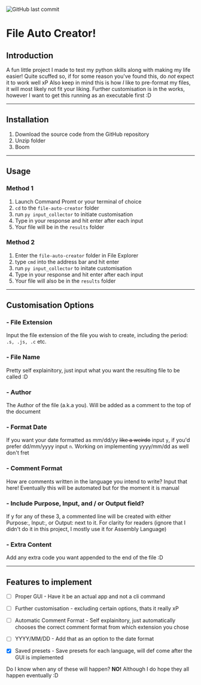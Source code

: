 ![GitHub last commit](https://img.shields.io/github/last-commit/stripeysweatercat/file-auto-create)
# **File Auto Creator!**

## Introduction
A fun little project I made to test my python skills along with making my life easier! Quite scuffed so, if for some reason you've found this, do *not* expect it to work well xP Also keep in mind this is how *I* like to pre-format my files, it will most likely not fit your liking. Further customisation is in the works, however I want to get this running as an executable first :D

---
## Installation
1. Download the source code from the GitHub repository
2. Unzip folder
3. Boom

---
## Usage
### **Method 1**
1. Launch Command Promt or your terminal of choice
2. `cd` to the `file-auto-creator` folder
3. run `py input_collector` to initiate customisation
4. Type in your response and hit enter after each input
5. Your file will be in the `results` folder

### **Method 2**
1. Enter the `file-auto-creator` folder in File Explorer
2. type `cmd` into the address bar and hit enter
3. run `py input_collector` to initate customisation
4. Type in your response and hit enter after each input
5. Your file will also be in the `results` folder

---
## Customisation Options
### - File Extension
Input the file extension of the file you wish to create, including the period:
`.s, .js, .c` etc.

### - File Name
Pretty self explainitory, just input what you want the resulting file to be called :D
### - Author
The Author of the file (a.k.a you). Will be added as a comment to the top of the document
### - Format Date
If you want your date formatted as mm/dd/yy ~~like a weirdo~~ input `y`, if you'd prefer dd/mm/yyyy input `n`. Working on implementing yyyy/mm/dd as well don't fret
### - Comment Format
How are comments written in the language you intend to write? Input that here! Eventually this will be automated but for the moment it is manual
### - Include Purpose, Input, and / or Output field?
If y for any of these 3, a commented line will be created with either Purpose:, Input:, or Output: next to it. For clarity for readers (ignore that I didn't do it in this project, I mostly use it for Assembly Language)
### - Extra Content
Add any extra code you want appended to the end of the file :D

---
## Features to implement
- [ ] Proper GUI - Have it be an actual app and not a cli command
- [ ] Further customisation - excluding certain options, thats it really xP
- [ ] Automatic Comment Format - Self explainitory, just automatically chooses the correct comment format from which extension you chose
- [ ] YYYY/MM/DD - Add that as an option to the date format
- [x] Saved presets - Save presets for each language, will def come after the GUI is implemented


Do I know when any of these will happen? **NO!** Although I do hope they all happen eventually :D